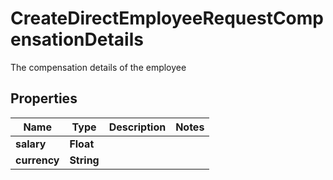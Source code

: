 

# CreateDirectEmployeeRequestCompensationDetails

The compensation details of the employee

## Properties

| Name | Type | Description | Notes |
|------------ | ------------- | ------------- | -------------|
|**salary** | **Float** |  |  |
|**currency** | **String** |  |  |



